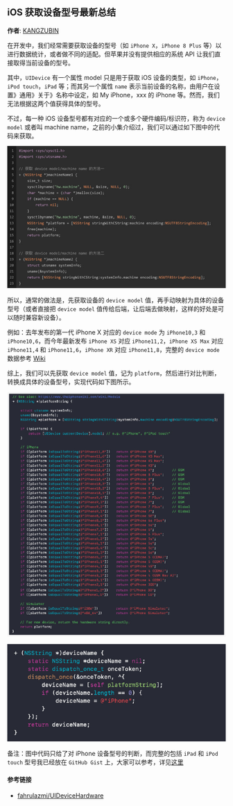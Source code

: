 ## iOS 获取设备型号最新总结

**作者**: [KANGZUBIN](https://weibo.com/kangzubin)

在开发中，我们经常需要获取设备的型号（如 `iPhone X`，`iPhone 8 Plus` 等）以进行数据统计，或者做不同的适配。但苹果并没有提供相应的系统 API 让我们直接取得当前设备的型号。

其中，`UIDevice` 有一个属性 model 只是用于获取 iOS 设备的类型，如 `iPhone`，`iPod touch`，`iPad` 等；而其另一个属性 `name` 表示当前设备的名称，由用户在设置》通用》关于》名称中设定，如 My iPhone，xxx 的 iPhone 等。然而，我们无法根据这两个值获得具体的型号。

不过，每一种 iOS 设备型号都有对应的一个或多个硬件编码/标识符，称为 `device model` 或者叫 machine name，之前的小集介绍过，我们可以通过如下图中的代码来获取。

![](./1.jpg)

所以，通常的做法是，先获取设备的 `device model` 值，再手动映射为具体的设备型号（或者直接把 `device model` 值传给后端，让后端去做映射，这样的好处是可以随时兼容新设备）。

例如：去年发布的第一代 iPhone X 对应的 `device mode` 为 `iPhone10,3` 和 `iPhone10,6`，而今年最新发布 `iPhone XS` 对应 `iPhone11,2`，`iPhone XS Max` 对应 `iPhone11,4` 和 `iPhone11,6`，`iPhone XR` 对应 `iPhone11,8`，完整的 `device mode` 数据参考 [Wiki](https://www.theiphonewiki.com/wiki/Models)

综上，我们可以先获取 `device model` 值，记为 `platform`，然后进行对比判断，转换成具体的设备型号，实现代码如下图所示。

![](./2.jpg)

![](./3.jpg)

备注：图中代码只给了对 iPhone 设备型号的判断，而完整的包括 `iPad` 和 `iPod touch` 型号我已经放在 `GitHub Gist` 上，大家可以参考，详见[这里](https://gist.github.com/kangzubin/5b4f989d6b1113bfbe43c5772f3ba1fd)

#### 参考链接

* [fahrulazmi/UIDeviceHardware](https://github.com/fahrulazmi/UIDeviceHardware)

